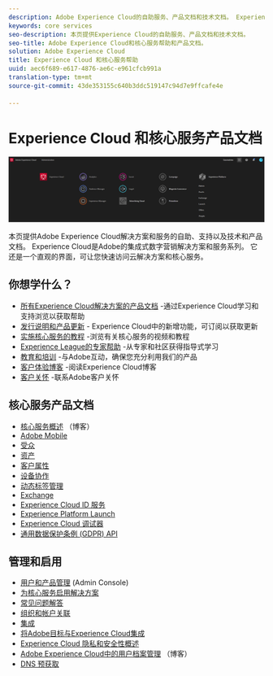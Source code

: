 ```yaml
---
description: Adobe Experience Cloud的自助服务、产品文档和技术文档。 Experience Cloud是Adobe的集成式数字营销解决方案和服务系列。
keywords: core services
seo-description: 本页提供Experience Cloud的自助服务、产品文档和技术文档。
seo-title: Adobe Experience Cloud和核心服务帮助和产品文档。
solution: Adobe Experience Cloud
title: Experience Cloud 和核心服务帮助
uuid: aec6f689-e617-4876-ae6c-e961cfcb991a
translation-type: tm+mt
source-git-commit: 43de353155c640b3ddc519147c94d7e9ffcafe4e

---
```



# Experience Cloud 和核心服务产品文档

![Experience Cloud](assets/banner.png)

本页提供Adobe Experience Cloud解决方案和服务的自助、支持以及技术和产品文档。 Experience Cloud是Adobe的集成式数字营销解决方案和服务系列。 它还是一个直观的界面，可让您快速访问云解决方案和核心服务。

## 你想学什么？

* [所有Experience Cloud解决方案的产品文档](https://docs.adobe.com/content/help/en/experience-cloud/user-guides/home.html) -通过Experience Cloud学习和支持浏览以获取帮助
* [发行说明和产品更新](https://docs.adobe.com/content/help/en/release-notes/experience-cloud/current.html) - Experience Cloud中的新增功能，可订阅以获取更新
* [实施核心服务的教程](https://docs.adobe.com/content/help/en/core-services-learn/tutorials/overview.html) -浏览有关核心服务的视频和教程
* [Experience League的专家帮助](https://landing.adobe.com/experience-league/) -从专家和社区获得指导式学习
* [教育和培训](https://helpx.adobe.com/learning.html?promoid=KAUDK) -与Adobe互动，确保您充分利用我们的产品
* [客户体验博客](https://theblog.adobe.com/customer-experience/) -阅读Experience Cloud博客
* [客户关怀](https://helpx.adobe.com/contact/enterprise-support.ec.html) -联系Adobe客户关怀

## 核心服务产品文档

* [核心服务概述](https://theblog.adobe.com/part-2-capturing-leveraging-consumer-behavior-adobe-marketing-cloud/) （博客）
* [Adobe Mobile](https://docs.adobe.com/content/help/en/mobile-services/using/home.html)
* [受众](https://docs.adobe.com/content/help/en/core-services/interface/audiences/audience-library.html)
* [资产](experience-cloud-assets/experience-cloud-assets.md)
* [客户属性](https://docs.adobe.com/content/help/en/core-services/interface/customer-attributes/attributes.html)
* [设备协作](https://docs.adobe.com/content/help/en/device-co-op/using/home.html)
* [动态标签管理](https://docs.adobe.com/content/help/en/dtm/using/dtm-home.html)
* [Exchange](https://experiencecloud.adobeexchange.com/)
* [Experience Cloud ID 服务](https://docs.adobe.com/content/help/en/id-service/using/home.html)
* [Experience Platform Launch](https://docs.adobelaunch.com/)
* [Experience Cloud 调试器](https://docs.adobe.com/content/help/en/debugger/using/experience-cloud-debugger.html)
* [通用数据保护条例 (GDPR) API](https://www.adobe.io/apis/experiencecloud/gdpr.html)

## 管理和启用

* [用户和产品管理](admin-getting-started/admin-getting-started.md) (Admin Console)
* [为核心服务启用解决方案](core-services/core-services.md)
* [常见问题解答](admin-getting-started/admin-getting-started.md)
* [组织和帐户关联](admin-getting-started/organizations.md)
* [集成](marketing-cloud-integrations.md)
* [将Adobe目标与Experience Cloud集成](https://docs.adobe.com/content/help/en/target/using/integrate/a4t/a4t.html)
* [Experience Cloud 隐私和安全性概述](assets/Adobe-Marketing-Cloud-Privacy-and-Security-Overview.pdf)
* [Adobe Experience Cloud中的用户档案管理](https://theblog.adobe.com/profile-management-adobe-marketing-cloud-comes-together/) （博客）
* [DNS 预获取](admin-getting-started/admin-getting-started.md#concept_6BC8C6856E3644F8956D7AD0A96383B7)
